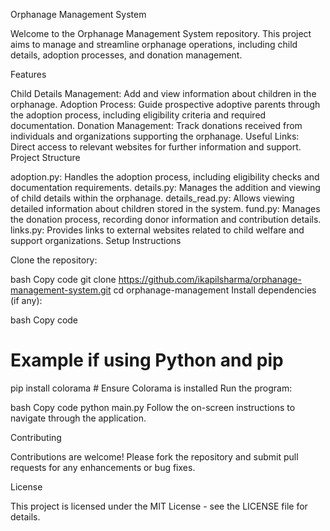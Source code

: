 Orphanage Management System

Welcome to the Orphanage Management System repository. This project aims to manage and streamline orphanage operations, including child details, adoption processes, and donation management.

Features

Child Details Management: Add and view information about children in the orphanage.
Adoption Process: Guide prospective adoptive parents through the adoption process, including eligibility criteria and required documentation.
Donation Management: Track donations received from individuals and organizations supporting the orphanage.
Useful Links: Direct access to relevant websites for further information and support.
Project Structure

adoption.py: Handles the adoption process, including eligibility checks and documentation requirements.
details.py: Manages the addition and viewing of child details within the orphanage.
details_read.py: Allows viewing detailed information about children stored in the system.
fund.py: Manages the donation process, recording donor information and contribution details.
links.py: Provides links to external websites related to child welfare and support organizations.
Setup Instructions

Clone the repository:

bash
Copy code
git clone https://github.com/ikapilsharma/orphanage-management-system.git
cd orphanage-management
Install dependencies (if any):

bash
Copy code
# Example if using Python and pip
pip install colorama  # Ensure Colorama is installed
Run the program:

bash
Copy code
python main.py
Follow the on-screen instructions to navigate through the application.

Contributing

Contributions are welcome! Please fork the repository and submit pull requests for any enhancements or bug fixes.

License

This project is licensed under the MIT License - see the LICENSE file for details.
